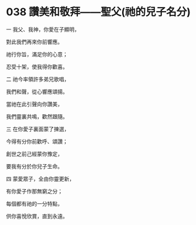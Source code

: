 # 038 讚美和敬拜——聖父(祂的兒子名分)

一 我父、我神，你愛在子顯明，

對此我們再來你前響應。

祂行你旨，滿足你的心意；

忍受十架，使我得你歡喜。

二 祂今率領許多弟兄歌唱，

我們和聲，從心響應頌揚。

當祂在此引聲向你讚美，

我們靈裏共鳴，歡然跟隨。

三 在你愛子裏面蒙了揀選，

今得有分你前歡呼、頌讚；

創世之前己經蒙你豫定，

要我有分於你兒子生命。

四 蒙愛眾子，全由你靈更新，

有你愛子作那無窮之分；

每個都有祂的一分特點，

供你喜悅欣賞，直到永遠。

